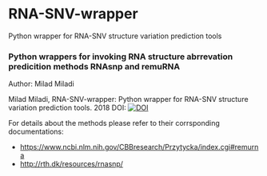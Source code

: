 # RNA-SNV-wrapper
Python wrapper for RNA-SNV structure variation prediction tools


### Python wrappers for invoking RNA structure abrrevation predicition methods RNAsnp and remuRNA
Author: Milad Miladi

Milad Miladi, RNA-SNV-wrapper: Python wrapper for RNA-SNV structure variation prediction tools. 2018 DOI: [![DOI](https://zenodo.org/badge/74381899.svg)](https://zenodo.org/badge/latestdoi/74381899) 

For details about the methods please refer to their corrsponding documentations:

- https://www.ncbi.nlm.nih.gov/CBBresearch/Przytycka/index.cgi#remurna
- http://rth.dk/resources/rnasnp/
